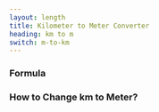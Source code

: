 ```yaml
---
layout: length
title: Kilometer to Meter Converter
heading: km to m
switch: m-to-km
---
```


<script>
  selectInput[8].selected = true
  selectOutput[7].selected = true
</script>

### Formula
<p id="formula"></p>

### How to Change km to Meter?

